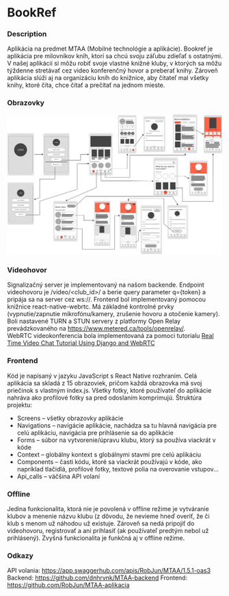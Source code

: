 # BookRef
### Description
Aplikácia na predmet MTAA (Mobilné technológie a aplikácie). Bookref je aplikácia pre milovníkov kníh, ktorí sa chcú svoju záľubu zdieľať s ostatnými. V našej aplikácií si môžu robiť svoje vlastné knižné kluby, v ktorých sa môžu týždenne stretávať cez video konferenčný hovor a preberať knihy. Zároveň aplikácia slúži aj na organizáciu kníh do knižnice, aby čitateľ mal všetky knihy, ktoré číta, chce čítať a prečítať na jednom mieste.

### Obrazovky
![obrazok hlavnych prechodv obrazoviek](./docs/poprepajane.png)

### Videohovor

Signalizačný server je implementovaný na našom backende. Endpoint videohovoru je /video/<club_id>/ a berie query parameter q={token} a pripája sa na server cez ws://<SERVER>.
Frontend bol implementovaný pomocou knižnice react-native-webrtc. Má základné kontrolné prvky (vypnutie/zapnutie mikrofónu/kamery, zrušenie hovoru a otočenie kamery). Boli nastavené TURN a STUN servery z platformy Open Relay prevádzkovaného na https://www.metered.ca/tools/openrelay/.  
WebRTC videokonferencia bola implementovaná za pomoci tutorialu [Real Time Video Chat Tutorial Using Django and WebRTC](https://www.youtube.com/watch?v=MBOlZMLaQ8g "Real Time Video Chat Tutorial Using Django and WebRTC")

### Frontend
Kód je napísaný v jazyku JavaScript s React Native rozhraním. Celá aplikácia sa skladá z 15 obrazoviek, pričom každá obrazovka má svoj priečinok s vlastným index.js. Všetky fotky, ktoré používateľ do aplikácie nahráva ako profilové fotky sa pred odoslaním komprimujú. 
Štruktúra projektu: 
-	Screens – všetky obrazovky aplikácie
-	Navigations – navigácie aplikácie, nachádza sa tu hlavná navigácia pre celú aplikáciu, navigácia pre prihlásenie sa do aplikácie
-	Forms – súbor na vytvorenie/úpravu klubu, ktorý sa používa viackrát v kóde
-	Context – globálny kontext s globálnymi stavmi pre celú aplikáciu
-	Components – časti kódu, ktoré sa viackrát používajú v kóde, ako napríklad tlačidlá, profilové fotky, textové polia na overovanie vstupov...
-	Api_calls – väčšina API volaní

### Offline
Jedina funkcionalita, ktorá nie je povolená v offline režime je vytváranie klubov a menenie názvu klubu (z dôvodu, že nevieme hneď overiť, že či klub s menom už náhodou už existuje. Zároveň sa nedá pripojiť do videohovoru, registrovať a ani prihlasiť (ak používateľ predtým nebol už prihlásený). Zvyšná funkcionalita je funkčná aj v offline režime.

### Odkazy
API volania: https://app.swaggerhub.com/apis/RobJun/MTAA/1.5.1-oas3 
Backend: https://github.com/dnhrvnk/MTAA-backend
Frontend: https://github.com/RobJun/MTAA-aplikacia 
